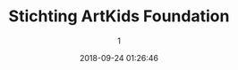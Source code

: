 ---
index: 4933
title: "Stichting ArtKids Foundation"
subtitle: ""
author: 1
date: "2018-09-24 01:26:46"
date_gmt: "2018-09-23 23:26:46"
excerpt: "ArtKids Foundation is een Technologisch- en kennis georienteerde organisatie. Wij focussen ons op ontwikkeling van plattelands ontwikkeling middels Technologische interventie, Kennis Overdracht, Infrastructuur ontwikkeling alsmede de Empowerment van Vrouwen en Jeugd."
content: "      <p>Artkids Foundation is een zuster organisatie van ArtKids International. Terwijl ArtKids Foundation een Goede doelen organisatie is, is ArtKids International in Nederland geregistreerd Bedrijf door welk de benodigde operationele kosten en fondsen worden gewerfd.</p>\r\n      <p>ArtKids Foundation is een Technologisch- en kennis georienteerde organisatie. Wij focussen ons op ontwikkeling van plattelands ontwikkeling middels Technologische interventie, Kennis Overdracht, Infrastructuur ontwikkeling alsmede de Empowerment van Vrouwen en Jeugd.</p>\r\n      <p>Partner met ArtKids Foundation. Samen, zullen we onze mensen helpen in de plattelands gebieden van Afrika en andere ontwikkelings landen. Welkom bij ArtKids.</p>\r\n    "
status: "publish"
comment_status: "closed"
name: "stichting-artkids-foundation"
modified: "2018-09-24 21:49:53"
modified_gmt: "2018-09-24 19:49:53"
content_filtered: ""
parent: 0
guid: "//www.artkidsfoundation.org/?page_id=4933"
type: "page"
comment_count: 0
categories: []
tags: []
---